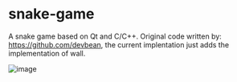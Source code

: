 snake-game
==========

A snake game based on Qt and C/C++. Original code written by: https://github.com/devbean, the current implentation just adds the implementation of wall.

![image](https://user-images.githubusercontent.com/53022491/221395298-eb09ae43-cd3a-49bc-9b47-01dacb3f2422.png)
